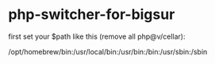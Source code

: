 # php-switcher-for-bigsur

first set your $path like this (remove all php@v/cellar):

/opt/homebrew/bin:/usr/local/bin:/usr/bin:/bin:/usr/sbin:/sbin
